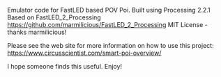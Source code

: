 Emulator code for FastLED based POV Poi. 
Built using Processing 2.2.1
Based on FastLED_2_Processing https://github.com/marmilicious/FastLED_2_Processing
MIT License - thanks marmilicious! 

Please see the web site for more information on how to use this project: 
https://www.circusscientist.com/smart-poi-overview/

I hope someone finds this useful. Enjoy!
